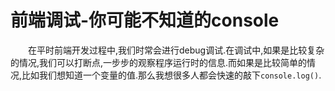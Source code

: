 # 前端调试-你可能不知道的console

&emsp;&emsp;在平时前端开发过程中,我们时常会进行debug调试.在调试中,如果是比较复杂的情况,我们可以打断点,一步步的观察程序运行时的信息.而如果是比较简单的情况,比如我们想知道一个变量的值.那么我想很多人都会快速的敲下`console.log()`.
